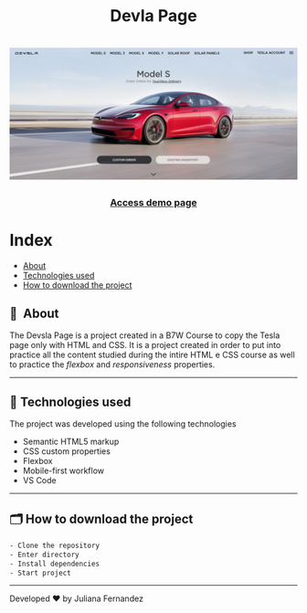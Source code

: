 <h1 align="center">
    Devla Page
</h1>

<h1 align="center">
<img width="800" src="assets/images/presentation.PNG" alt="My cool logo"/>
  </h1>

<h3 align="center">
    <a href="https://devsla-page.netlify.app/">Access demo page</a>
<h3 >

# Index

- [About](#-about)
- [Technologies used](#-technologies-used)
- [How to download the project](#-how-to-download-the-project)

## 🔖&nbsp; About

The Devsla Page is a project created in a B7W Course to copy the Tesla page only with HTML and CSS. It is a project created in order to put into practice all the content studied during the intire HTML e CSS course as well to practice the *flexbox* and *responsiveness* properties.

---

## 🚀 Technologies used

The project was developed using the following technologies

- Semantic HTML5 markup
- CSS custom properties
- Flexbox
- Mobile-first workflow
- VS Code

---

## 🗂 How to download the project

    - Clone the repository
    - Enter directory
    - Install dependencies
    - Start project
   
---

Developed ❤ by Juliana Fernandez

